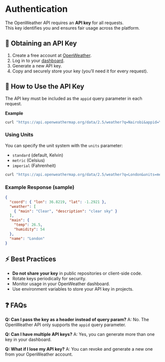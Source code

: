 # Authentication

The OpenWeather API requires an **API key** for all requests.  
This key identifies you and ensures fair usage across the platform.

## 🔑 Obtaining an API Key
1. Create a free account at [OpenWeather](https://home.openweathermap.org/users/sign_up).
2. Log in to your [dashboard](https://home.openweathermap.org/api_keys).
3. Generate a new API key.
4. Copy and securely store your key (you’ll need it for every request).


## 📌 How to Use the API Key

The API key must be included as the `appid` query parameter in each request.

**Example**
```bash
curl "https://api.openweathermap.org/data/2.5/weather?q=Nairobi&appid=YOUR_API_KEY"
````


### Using Units

You can specify the unit system with the `units` parameter:

* `standard` (default, Kelvin)
* `metric` (Celsius)
* `imperial` (Fahrenheit)

```bash
curl "https://api.openweathermap.org/data/2.5/weather?q=London&units=metric&appid=YOUR_API_KEY"
```


### Example Response (sample)

```json
{
  "coord": { "lon": 36.8219, "lat": -1.2921 },
  "weather": [
    { "main": "Clear", "description": "clear sky" }
  ],
  "main": {
    "temp": 26.5,
    "humidity": 54
  },
  "name": "London"
}
```

## ⚡ Best Practices

* **Do not share your key** in public repositories or client-side code.
* Rotate keys periodically for security.
* Monitor usage in your OpenWeather dashboard.
* Use environment variables to store your API key in projects.


## ❓ FAQs

**Q: Can I pass the key as a header instead of query param?**
A: No. The OpenWeather API only supports the `appid` query parameter.

**Q: Can I have multiple API keys?**
A: Yes, you can generate more than one key in your dashboard.

**Q: What if I lose my API key?**
A: You can revoke and generate a new one from your OpenWeather account.


